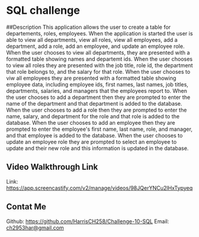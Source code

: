 # SQL challenge

##Description
This application allows the user to create a table for departements, roles, employees. When the application is started the user is able to view all departments, view all roles, view all employees, add a department, add a role, add an employee, and update an employee role.
When the user chooses to view all departments, they are presented with a formatted table showing names and departemt ids. When the user chooses to view all roles they are presented with the job title, role id, the department that role belongs to, and the salary for that role. When the user chooses to viw all employees they are presented with a formatted table showing employee data, including employee ids, first names, last names, job titles, departments, salaries, and managers that the employees report to. When the user chooses to add a department then they are prompted to enter the name of the department and that department is added to the database. When the user chooses to add a role then they are prompted to enter the name, salary, and department for the role and that role is added to the database. When the user chooses to add an employee then they are prompted to enter the employee's first name, last name, role, and manager, and that employee is added to the database. When the user chooses to update an employee role they are prompted to select an employee to update and their new role and this information is updated in the database.
## Video Walkthrough Link
Link: https://app.screencastify.com/v2/manage/videos/98JQerYNCu2lHxTypyeq
## Contat Me
Github: https://github.com/HarrisCH258/Challenge-10-SQL
Email: ch2953har@gmail.com
